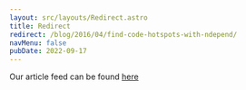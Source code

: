 ```yaml
---
layout: src/layouts/Redirect.astro
title: Redirect
redirect: /blog/2016/04/find-code-hotspots-with-ndepend/
navMenu: false
pubDate: 2022-09-17
---
```

<div>
Our article feed can be found <a href="/blog/2016/04/find-code-hotspots-with-ndepend/">here</a>
</div>
